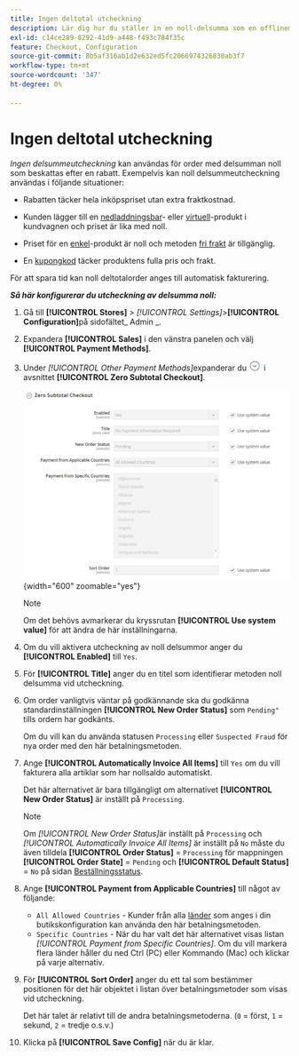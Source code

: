 ```yaml
---
title: Ingen deltotal utcheckning
description: Lär dig hur du ställer in en noll-delsumma som en offlinemetod för betalning i din butik.
exl-id: c14ce289-8292-41d9-a448-f493c784f35c
feature: Checkout, Configuration
source-git-commit: 8b5af316ab1d2e632ed5fc2066974326830ab3f7
workflow-type: tm+mt
source-wordcount: '347'
ht-degree: 0%

---
```


# Ingen deltotal utcheckning

_Ingen delsummeutcheckning_ kan användas för order med delsumman noll som beskattas efter en rabatt. Exempelvis kan noll delsummeutcheckning användas i följande situationer:

- Rabatten täcker hela inköpspriset utan extra fraktkostnad.

- Kunden lägger till en [nedladdningsbar](../catalog/product-create-downloadable.md)- eller [virtuell](../catalog/product-create-virtual.md)-produkt i kundvagnen och priset är lika med noll.

- Priset för en [enkel](../catalog/product-create-simple.md)-produkt är noll och metoden [fri frakt](shipping-free.md) är tillgänglig.

- En [kupongkod](../merchandising-promotions/price-rules-cart-coupon.md) täcker produktens fulla pris och frakt.

För att spara tid kan noll deltotalorder anges till automatisk fakturering.

**_Så här konfigurerar du utcheckning av delsumma noll:_**

1. Gå till **[!UICONTROL Stores]** > _[!UICONTROL Settings]_>**[!UICONTROL Configuration]**&#x200B;på sidofältet_ Admin _.

1. Expandera **[!UICONTROL Sales]** i den vänstra panelen och välj **[!UICONTROL Payment Methods]**.

1. Under _[!UICONTROL Other Payment Methods]_&#x200B;expanderar du ![Expansionsväljaren](../assets/icon-display-expand.png) i avsnittet **[!UICONTROL Zero Subtotal Checkout]**.

   ![Ingen deltotal utcheckning](../configuration-reference/sales/assets/payment-methods-zero-subtotal-checkout.png){width="600" zoomable="yes"}

   >[!NOTE]
   >
   >Om det behövs avmarkerar du kryssrutan **[!UICONTROL Use system value]** för att ändra de här inställningarna.

1. Om du vill aktivera utcheckning av noll delsummor anger du **[!UICONTROL Enabled]** till `Yes`.

1. För **[!UICONTROL Title]** anger du en titel som identifierar metoden noll delsumma vid utcheckning.

1. Om order vanligtvis väntar på godkännande ska du godkänna standardinställningen **[!UICONTROL New Order Status]** som `Pending"` tills ordern har godkänts.

   Om du vill kan du använda statusen `Processing` eller `Suspected Fraud` för nya order med den här betalningsmetoden.

1. Ange **[!UICONTROL Automatically Invoice All Items]** till `Yes` om du vill fakturera alla artiklar som har nollsaldo automatiskt.

   Det här alternativet är bara tillgängligt om alternativet **[!UICONTROL New Order Status]** är inställt på `Processing`.

   >[!NOTE]
   >
   >Om _[!UICONTROL New Order Status]_&#x200B;är inställt på `Processing` och&#x200B;_[!UICONTROL Automatically Invoice All Items]_ är inställt på `No` måste du även tilldela **[!UICONTROL Order Status]** = `Processing` för mappningen **[!UICONTROL Order State]** = `Pending` och **[!UICONTROL Default Status]** = `No` på sidan [Beställningsstatus](order-status.md#custom-order-status).

1. Ange **[!UICONTROL Payment from Applicable Countries]** till något av följande:

   - `All Allowed Countries` - Kunder från alla [länder](../getting-started/store-details.md#country-options) som anges i din butikskonfiguration kan använda den här betalningsmetoden.
   - `Specific Countries` - När du har valt det här alternativet visas listan _[!UICONTROL Payment from Specific Countries]_. Om du vill markera flera länder håller du ned Ctrl (PC) eller Kommando (Mac) och klickar på varje alternativ.

1. För **[!UICONTROL Sort Order]** anger du ett tal som bestämmer positionen för det här objektet i listan över betalningsmetoder som visas vid utcheckning.

   Det här talet är relativt till de andra betalningsmetoderna. (`0` = först, `1` = sekund, `2` = tredje o.s.v.)

1. Klicka på **[!UICONTROL Save Config]** när du är klar.
